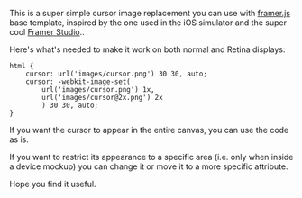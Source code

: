 This is a super simple cursor image replacement you can use with [framer.js](https://github.com/koenbok/framer) base template, inspired by the one used in the iOS simulator and the super cool [Framer Studio](http://framerjs.com)..

Here's what's needed to make it work on both normal and Retina displays:

	html {
  		cursor: url('images/cursor.png') 30 30, auto;
  		cursor: -webkit-image-set(
    		url('images/cursor.png') 1x,
    		url('images/cursor@2x.png') 2x
    		) 30 30, auto;
	}

If you want the cursor to appear in the entire canvas, you can use the code as is. 

If you want to restrict its appearance to a specific area (i.e. only when inside a device mockup) you can change it or move it to a more specific attribute.

Hope you find it useful.


